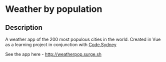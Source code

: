 # Weather by population

## Description
A weather app of the 200 most populous cities in the world. Created in Vue as a learning project in conjunction with <a href="http://code.sydney">Code.Sydney</a>

See the app here - <a href="http://weatherpop.surge.sh">http://weatherpop.surge.sh</a>
